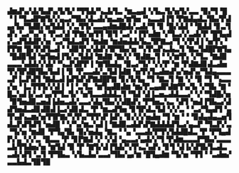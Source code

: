 ▟▆▟▚▞▟▞▙▟▚▞▙▜▞▝▜▜▟▞▚▃▙▜▃▝▆▃▄▟▝▞▙▃▜▞▅▜▞▃▃▝▉▞▜▝█▝▐▝▜▃▟▛▇▜▞▞▄▃▞▜▙▞▟▃▟▞▅▃▅▞▆▜▅▝▚▃▃▟▐▜▝▛▇▟▄▟▃▜▙▞▛▟▄▞▙▞▜▟▉▞▅▜▟▟▝▞▃▜▜▞▃▃▄▟▆▟█▟▞▃▟▞▜▝▊▝█▞▟▟▝▝█▟▟▝▊▃▜▟▚▝▃▞▚▞▚▝▛▃▞▟▝▛▇▞▅▜▜▝▉▜▝▃▞▝▐▜▚▟▆▝▞▜▃▞▞▃▟▞▛▝█▜▄▟▞▃▟▜▟▟▛▞▅▝▃▞▜▟▃▟▜▝▆▟▆▝▆▟▅▟▟▞▙▃▜▛▇▃▞▜▝▞▛▟▐▝▅▜▚▝▛▛▇▝█▞▛▟▜▃▟▝▝▟▉▜▚▞▟▟▚▜▛▜▙▞▅▝▚▜▚▟▚▃▙▃▜▝▇▃▜▟█▛▇▜▄▝█▟▉▜▟▝▆▜▅▟▐▜▞▃▜▟▟▝▇▟▇▝▇▞▞▝▉▟▇▃▜▝▝▞▆▜▚▝▞▜▃▝▇▟▉▃▃▃▚▟▟▞▞▟▞▝▚▃▛▟▛▛▐▝▇▜▙▟▄▝▉▃▞▜▞▝▞▞▛▝▆▝▛▟▇▟▊▟▃▟▅▜▚▜▛▟█▜▙▞▙▟▐▝▊▝▛▃▃▟▞▃▜▟▐▟▇▝▅▜▚▜▃▟▅▟▚▞▅▟▚▞▜▟▄▃▃▃▃▛▐▃▛▟▜▝▇▟▃▟▐▟▜▟▚▛▇▟█▛▇▝▊▞▙▜▄▝▜▝▇▃▜▝▇▝▞▝▉▝▜▝▚▃▃▞▅▝▐▃▜▜▜▞▞▟▐▝▐▝▃▜▃▝▆▜▄▟▉▟▆▝▆▞▛▃▄▟▛▟▇▜▚▞▙▝▞▜▙▝▇▝█▃▚▟▐▞▃▞▄▞▛▜▃▜▞▝▅▜▃▃▟▟▟▃▜▝▜▟▝▟▐▃▅▃▟▟▃▃▞▝▞▝▜▟█▞▅▝▉▜▅▟▉▃▅▟▐▟▅▃▟▞▃▃▞▟▄▜▙▞▞▟█▟▚▝▛▜▅▃▚▃▝▟▜▝▅▟▐▜▙▃▞▟▟▜▅▟▃▟▊▟▉▟▐▃▞▟▊▟▃▝▛▝▆▃▟▜▅▝▊▜▛▟▃▜▟▝▞▞▃▝▝▃▞▜▄▟▜▝▄▜▚▟▚▃▆▞▅▜▜▛▇▞▚▜▚▞▜▜▚▛▐▟▚▝▊▞▞▞▅▟▅▝▜▝▆▝▝▝▉▟▄▟▄▃▅▜▟▃▛▟▜▟▜▝▅▟█▝▝▞▚▞▆▃▚▟▐▝▇▟▉▃▟▟▚▛▇▟▟▟▟▜▃▞▄▃▛▝▜▃▛▞▃▝▜▞▅▝▆▟▊▝▛▜▄▜▙▝▉▞▅▟▄▝▇▃▝▝▄▝▃▃▟▞▛▜▚▜▟▟█▟▃▝▛▝▛▜▄▟▛▞▄▝▞▞▃▝█▃▃▝▛▝▊▛▇▟▝▞▝▞▟▝▄▃▃▞▄▟▞▞▜▝▛▟▆▃▃▃▛▜▙▞▃▃▃▃▙▜▜▟▅▞▅▝▆▜▟▝▉▝▛▝▇▜▞▟▐▜▟▞▚▜▚▃▚▟▚▝▊▜▝▟▐▞▟▜▙▜▃▟▃▃▟▞▟▜▝▃▜▝▛▜▙▃▝▞▙▃▙▞▃▃▞▜▙▞▄▞▆▝█▜▄▟▆▝▜▞▅▝▜▜▝▝▃▟▅▞▃▃▙▟▃▜▉▜▉
